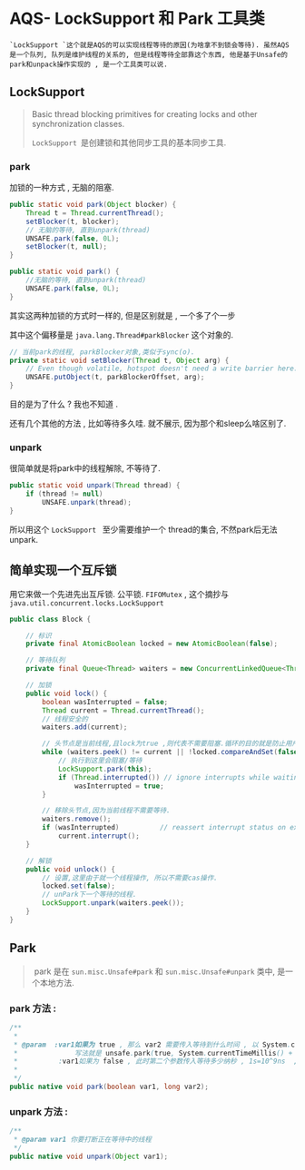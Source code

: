# AQS- LockSupport 和 Park 工具类

 	`LockSupport `这个就是AQS的可以实现线程等待的原因(为啥拿不到锁会等待). 虽然AQS是一个队列, 队列是维护线程的关系的, 但是线程等待全部靠这个东西, 他是基于Unsafe的park和unpack操作实现的 , 是一个工具类可以说. 

## LockSupport  

> Basic thread blocking primitives for creating locks and other synchronization classes. 
>
> `LockSupport `是创建锁和其他同步工具的基本同步工具.   

### park

加锁的一种方式 , 无脑的阻塞. 

```java
public static void park(Object blocker) {
    Thread t = Thread.currentThread();
    setBlocker(t, blocker);
    // 无脑的等待, 直到unpark(thread)
    UNSAFE.park(false, 0L);
    setBlocker(t, null);
}

public static void park() {
    //无脑的等待, 直到unpark(thread)
    UNSAFE.park(false, 0L);
}
```

其实这两种加锁的方式时一样的, 但是区别就是 , 一个多了个一步

其中这个偏移量是 `java.lang.Thread#parkBlocker` 这个对象的. 

```java
// 当前park的线程, parkBlocker对象,类似于sync(o).
private static void setBlocker(Thread t, Object arg) {
    // Even though volatile, hotspot doesn't need a write barrier here.
    UNSAFE.putObject(t, parkBlockerOffset, arg);
}
```

目的是为了什么 ? 我也不知道 .

还有几个其他的方法 , 比如等待多久哇. 就不展示, 因为那个和sleep么啥区别了.

### unpark

很简单就是将park中的线程解除, 不等待了. 

```java
public static void unpark(Thread thread) {
    if (thread != null)
        UNSAFE.unpark(thread);
}
```

所以用这个 `LockSupport ` 至少需要维护一个 thread的集合, 不然park后无法unpark.

## 简单实现一个互斥锁

用它来做一个先进先出互斥锁. 公平锁. `FIFOMutex` , 这个摘抄与`java.util.concurrent.locks.LockSupport`

```java
public class Block {

    // 标识
    private final AtomicBoolean locked = new AtomicBoolean(false);

    // 等待队列
    private final Queue<Thread> waiters = new ConcurrentLinkedQueue<Thread>();

    // 加锁
    public void lock() {
        boolean wasInterrupted = false;
        Thread current = Thread.currentThread();
        // 线程安全的
        waiters.add(current);

        // 头节点是当前线程,且lock为true ,则代表不需要阻塞.循环的目的就是防止用户执行unpark
        while (waiters.peek() != current || !locked.compareAndSet(false, true)) {
            // 执行到这里会阻塞/等待
            LockSupport.park(this);
            if (Thread.interrupted()) // ignore interrupts while waiting
                wasInterrupted = true;
        }

        // 移除头节点,因为当前线程不需要等待.
        waiters.remove();
        if (wasInterrupted)          // reassert interrupt status on exit
            current.interrupt();
    }

    // 解锁
    public void unlock() {
        // 设置,这里由于就一个线程操作, 所以不需要cas操作.
        locked.set(false);
        // unPark下一个等待的线程.
        LockSupport.unpark(waiters.peek());
    }
}
```



## Park

> ​	park 是在 `sun.misc.Unsafe#park` 和 `sun.misc.Unsafe#unpark` 类中, 是一个本地方法. 

### park 方法 : 

```java
/**
 * 
 * @param  :var1如果为 true , 那么 var2 需要传入等待到什么时间 , 以 System.currentTimeMillis()为点的话, 等待1000ms , 就是 System.currentTimeMillis()+1000
 *              写法就是 unsafe.park(true, System.currentTimeMillis() + 1000);
 *          :var1如果为 false , 此时第二个参数传入等待多少纳秒 , 1s=10^9ns  ,此时 unsafe.park(false, 1000000000L); 就是睡眠1S , 如果传入 , 那么就是无脑等待了.. 
 *              
 */
public native void park(boolean var1, long var2);
```

### unpark 方法 : 

```java
/**
 * @param var1 你要打断正在等待中的线程
 */
public native void unpark(Object var1);
```
